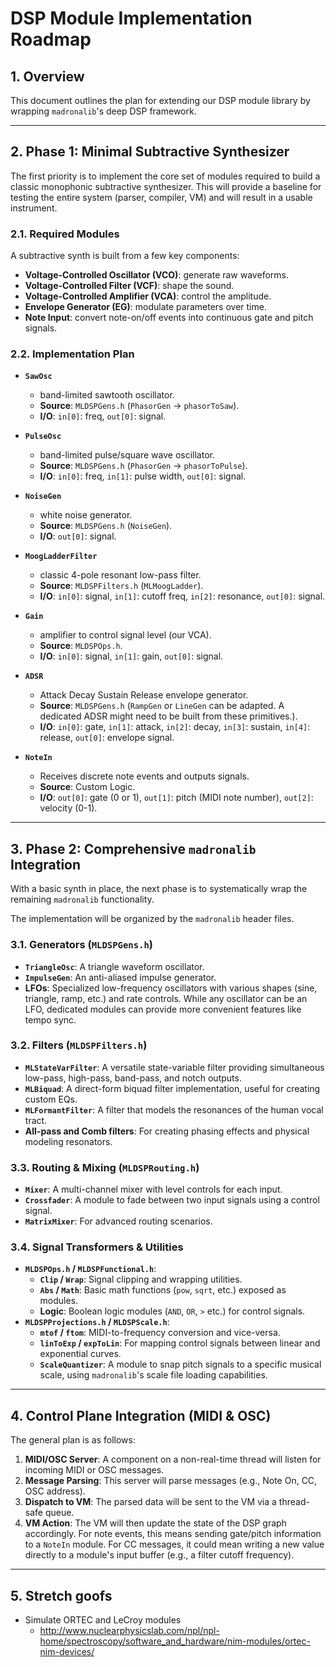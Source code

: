 # DSP Module Implementation Roadmap

## 1. Overview

This document outlines the plan for extending our DSP module library by wrapping `madronalib`'s deep DSP framework.

---

## 2. Phase 1: Minimal Subtractive Synthesizer

The first priority is to implement the core set of modules required to build a classic monophonic subtractive synthesizer. This will provide a baseline for testing the entire system (parser, compiler, VM) and will result in a usable instrument.

### 2.1. Required Modules

A subtractive synth is built from a few key components:

-   **Voltage-Controlled Oscillator (VCO)**: generate raw waveforms.
-   **Voltage-Controlled Filter (VCF)**: shape the sound.
-   **Voltage-Controlled Amplifier (VCA)**: control the amplitude.
-   **Envelope Generator (EG)**: modulate parameters over time.
-   **Note Input**: convert note-on/off events into continuous gate and pitch signals.

### 2.2. Implementation Plan

-   **`SawOsc`**
    -   band-limited sawtooth oscillator.
    -   **Source**: `MLDSPGens.h` (`PhasorGen` -> `phasorToSaw`).
    -   **I/O**: `in[0]`: freq, `out[0]`: signal.

-   **`PulseOsc`**
    -   band-limited pulse/square wave oscillator.
    -   **Source**: `MLDSPGens.h` (`PhasorGen` -> `phasorToPulse`).
    -   **I/O**: `in[0]`: freq, `in[1]`: pulse width, `out[0]`: signal.

-   **`NoiseGen`**
    -   white noise generator.
    -   **Source**: `MLDSPGens.h` (`NoiseGen`).
    -   **I/O**: `out[0]`: signal.

-   **`MoogLadderFilter`**
    -   classic 4-pole resonant low-pass filter.
    -   **Source**: `MLDSPFilters.h` (`MLMoogLadder`).
    -   **I/O**: `in[0]`: signal, `in[1]`: cutoff freq, `in[2]`: resonance, `out[0]`: signal.

-   **`Gain`**
    -   amplifier to control signal level (our VCA).
    -   **Source**: `MLDSPOps.h`.
    -   **I/O**: `in[0]`: signal, `in[1]`: gain, `out[0]`: signal.

-   **`ADSR`**
    -   Attack Decay Sustain Release envelope generator.
    -   **Source**: `MLDSPGens.h` (`RampGen` or `LineGen` can be adapted. A dedicated ADSR might need to be built from these primitives.).
    -   **I/O**: `in[0]`: gate, `in[1]`: attack, `in[2]`: decay, `in[3]`: sustain, `in[4]`: release, `out[0]`: envelope signal.

-   **`NoteIn`**
    -   Receives discrete note events and outputs signals.
    -   **Source**: Custom Logic.
    -   **I/O**: `out[0]`: gate (0 or 1), `out[1]`: pitch (MIDI note number), `out[2]`: velocity (0-1).

---

## 3. Phase 2: Comprehensive `madronalib` Integration

With a basic synth in place, the next phase is to systematically wrap the remaining `madronalib` functionality.

The implementation will be organized by the `madronalib` header files.

### 3.1. Generators (`MLDSPGens.h`)

-   **`TriangleOsc`**: A triangle waveform oscillator.
-   **`ImpulseGen`**: An anti-aliased impulse generator.
-   **LFOs**: Specialized low-frequency oscillators with various shapes (sine, triangle, ramp, etc.) and rate controls. While any oscillator can be an LFO, dedicated modules can provide more convenient features like tempo sync.

### 3.2. Filters (`MLDSPFilters.h`)

-   **`MLStateVarFilter`**: A versatile state-variable filter providing simultaneous low-pass, high-pass, band-pass, and notch outputs.
-   **`MLBiquad`**: A direct-form biquad filter implementation, useful for creating custom EQs.
-   **`MLFormantFilter`**: A filter that models the resonances of the human vocal tract.
-   **All-pass and Comb filters**: For creating phasing effects and physical modeling resonators.

### 3.3. Routing & Mixing (`MLDSPRouting.h`)

-   **`Mixer`**: A multi-channel mixer with level controls for each input.
-   **`Crossfader`**: A module to fade between two input signals using a control signal.
-   **`MatrixMixer`**: For advanced routing scenarios.

### 3.4. Signal Transformers & Utilities

-   **`MLDSPOps.h` / `MLDSPFunctional.h`**:
    -   **`Clip` / `Wrap`**: Signal clipping and wrapping utilities.
    -   **`Abs` / `Math`**: Basic math functions (`pow`, `sqrt`, etc.) exposed as modules.
    -   **Logic**: Boolean logic modules (`AND`, `OR`, `>` etc.) for control signals.
-   **`MLDSPProjections.h` / `MLDSPScale.h`**:
    -   **`mtof` / `ftom`**: MIDI-to-frequency conversion and vice-versa.
    -   **`linToExp` / `expToLin`**: For mapping control signals between linear and exponential curves.
    -   **`ScaleQuantizer`**: A module to snap pitch signals to a specific musical scale, using `madronalib`'s scale file loading capabilities.

---

## 4. Control Plane Integration (MIDI & OSC)

The general plan is as follows:

1.  **MIDI/OSC Server**: A component on a non-real-time thread will listen for incoming MIDI or OSC messages.
2.  **Message Parsing**: This server will parse messages (e.g., Note On, CC, OSC address).
3.  **Dispatch to VM**: The parsed data will be sent to the VM via a thread-safe queue.
4.  **VM Action**: The VM will then update the state of the DSP graph accordingly. For note events, this means sending gate/pitch information to a `NoteIn` module. For CC messages, it could mean writing a new value directly to a module's input buffer (e.g., a filter cutoff frequency).

---

## 5. Stretch goofs

- Simulate ORTEC and LeCroy modules
    - http://www.nuclearphysicslab.com/npl/npl-home/spectroscopy/software_and_hardware/nim-modules/ortec-nim-devices/
